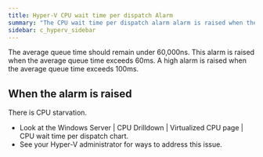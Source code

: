 ```yaml
---
title: Hyper-V CPU wait time per dispatch Alarm
summary: "The CPU wait time per dispatch alarm alarm is raised when the average queue time for the virtual machine waiting for CPU to become available exceeds a threshold."
sidebar: c_hyperv_sidebar
---
```




The average queue time should remain under 60,000ns. This alarm is raised when the average queue time exceeds 60ms. A high alarm is raised when the average queue time exceeds 100ms.

## When the alarm is raised

There is CPU starvation.

*  Look at the Windows Server \| CPU Drilldown \| Virtualized CPU page \| CPU wait time per dispatch chart.
*  See your Hyper-V administrator for ways to address this issue.
